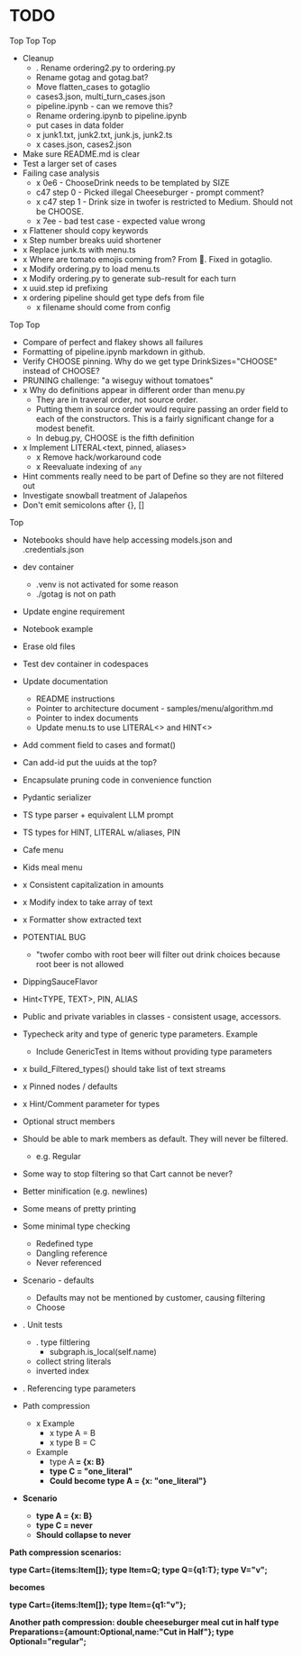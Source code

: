 # TODO

Top Top Top
* Cleanup
  * . Rename ordering2.py to ordering.py
  * Rename gotag and gotag.bat?
  * Move flatten_cases to gotaglio
  * cases3.json, multi_turn_cases.json
  * pipeline.ipynb - can we remove this?
  * Rename ordering.ipynb to pipeline.ipynb
  * put cases in data folder
  * x junk1.txt, junk2.txt, junk.js, junk2.ts
  * x cases.json, cases2.json
* Make sure README.md is clear
* Test a larger set of cases
* Failing case analysis
  * x 0e6 - ChooseDrink needs to be templated by SIZE
  * c47 step 0 - Picked illegal Cheeseburger - prompt comment?
  * x c47 step 1 - Drink size in twofer is restricted to Medium. Should not be CHOOSE.
  * x 7ee - bad test case - expected value wrong
* x Flattener should copy keywords
* x Step number breaks uuid shortener
* x Replace junk.ts with menu.ts
* x Where are tomato emojis coming from? From :tomato:. Fixed in gotaglio.
* x Modify ordering.py to load menu.ts
* x Modify ordering.py to generate sub-result for each turn
* x uuid.step id prefixing
* x ordering pipeline should get type defs from file
  * x filename should come from config

Top Top
* Compare of perfect and flakey shows all failures
* Formatting of pipeline.ipynb markdown in github.
* Verify CHOOSE pinning. Why do we get type DrinkSizes="CHOOSE" instead of CHOOSE?
* PRUNING challenge: "a wiseguy without tomatoes"
* x Why do definitions appear in different order than menu.py
  * They are in traveral order, not source order.
  * Putting them in source order would require passing an order field to each of the constructors. This is a fairly significant change for a modest benefit.
  * In debug.py, CHOOSE is the fifth definition
* x Implement LITERAL<text, pinned, aliases>
  * x Remove hack/workaround code
  * x Reevaluate indexing of `any`
* Hint comments really need to be part of Define so they are not filtered out
* Investigate snowball treatment of Jalapeños
* Don't emit semicolons after {}, []

Top
* Notebooks should have help accessing models.json and .credentials.json
* dev container
  * .venv is not activated for some reason
  * ./gotag is not on path
* Update engine requirement
* Notebook example
* Erase old files
* Test dev container in codespaces
* Update documentation
  * README instructions
  * Pointer to architecture document - samples/menu/algorithm.md
  * Pointer to index documents
  * Update menu.ts to use LITERAL<> and HINT<>
* Add comment field to cases and format()
* Can add-id put the uuids at the top?
* Encapsulate pruning code in convenience function
* Pydantic serializer
* TS type parser + equivalent LLM prompt
* TS types for HINT, LITERAL w/aliases, PIN
* Cafe menu
* Kids meal menu
* x Consistent capitalization in amounts
* x Modify index to take array of text
* x Formatter show extracted text

* POTENTIAL BUG
  * "twofer combo with root beer will filter out drink choices because root beer is not allowed
* DippingSauceFlavor
* Hint<TYPE, TEXT>, PIN<TYPE>, ALIAS<TYPE>
* Public and private variables in classes - consistent usage, accessors.
* Typecheck arity and type of generic type parameters. Example
  * Include GenericTest in Items without providing type parameters
* x build_Filtered_types() should take list of text streams
* x Pinned nodes / defaults
* x Hint/Comment parameter for types
* Optional struct members
* Should be able to mark members as default. They will never be filtered.
  * e.g. Regular
* Some way to stop filtering so that Cart cannot be never?
* Better minification (e.g. newlines)
* Some means of pretty printing
* Some minimal type checking
  * Redefined type
  * Dangling reference
  * Never referenced
* Scenario - defaults
  * Defaults may not be mentioned by customer, causing filtering
  * Choose
* . Unit tests
  * . type filtlering
    * subgraph.is_local(self.name)
  * collect string literals
  * inverted index
* . Referencing type parameters
* Path compression
  * x Example
    * x type A = B
    * x type B = C
  * Example
    * type A<B extends C> = {x: B}
    * type C = "one_literal"
    * Could become type A = {x: "one_literal"}
* Scenario
    * type A<B extends C> = {x: B}
    * type C = never
    * Should collapse to never

Path compression scenarios:

type Cart={items:Item[]};
type Item=Q<V>;
type Q<T>={q1:T};
type V="v";

becomes

type Cart={items:Item[]};
type Item={q1:"v"};

Another path compression: double cheeseburger meal cut in half
type Preparations={amount:Optional,name:"Cut in Half"};
type Optional="regular";